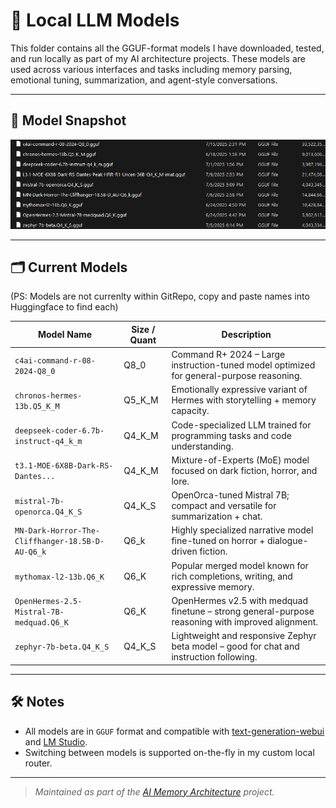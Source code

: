 # 🧠 Local LLM Models

This folder contains all the GGUF-format models I have downloaded, tested, and run locally as part of my AI architecture projects. These models are used across various interfaces and tasks including memory parsing, emotional tuning, summarization, and agent-style conversations. 

---

## 📸 Model Snapshot

[![Model Inventory](./docs/images/Screenshot-173218.png)](./docs/images/Screenshot-173218.png)

---

## 🗂️ Current Models
(PS: Models are not currenlty within GitRepo, copy and paste names into Huggingface to find each)

| Model Name | Size / Quant | Description |
|------------|---------------|-------------|
| `c4ai-command-r-08-2024-Q8_0` | Q8_0 | Command R+ 2024 – Large instruction-tuned model optimized for general-purpose reasoning. |
| `chronos-hermes-13b.Q5_K_M` | Q5_K_M | Emotionally expressive variant of Hermes with storytelling + memory capacity. |
| `deepseek-coder-6.7b-instruct-q4_k_m` | Q4_K_M | Code-specialized LLM trained for programming tasks and code understanding. |
| `t3.1-MOE-6X8B-Dark-RS-Dantes...` | Q4_K_M | Mixture-of-Experts (MoE) model focused on dark fiction, horror, and lore. |
| `mistral-7b-openorca.Q4_K_S` | Q4_K_S | OpenOrca-tuned Mistral 7B; compact and versatile for summarization + chat. |
| `MN-Dark-Horror-The-Cliffhanger-18.5B-D-AU-Q6_k` | Q6_k | Highly specialized narrative model fine-tuned on horror + dialogue-driven fiction. |
| `mythomax-l2-13b.Q6_K` | Q6_K | Popular merged model known for rich completions, writing, and expressive memory. |
| `OpenHermes-2.5-Mistral-7B-medquad.Q6_K` | Q6_K | OpenHermes v2.5 with medquad finetune – strong general-purpose reasoning with improved alignment. |
| `zephyr-7b-beta.Q4_K_S` | Q4_K_S | Lightweight and responsive Zephyr beta model – good for chat and instruction following. |

---

## 🛠️ Notes

- All models are in `GGUF` format and compatible with [text-generation-webui](https://github.com/oobabooga/text-generation-webui) and [LM Studio](https://lmstudio.ai/).
- Switching between models is supported on-the-fly in my custom local router.

---

> _Maintained as part of the [AI Memory Architecture](https://github.com/Mugiwara555343/ai-memory-architecture) project._
